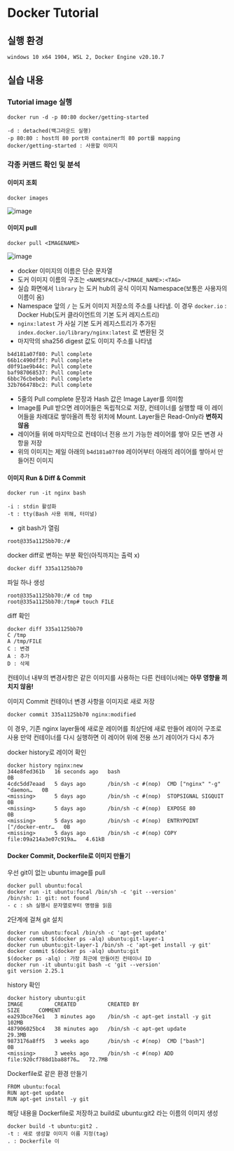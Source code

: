 # Docker Tutorial

## 실행 환경
```
windows 10 x64 1904, WSL 2, Docker Engine v20.10.7
```

## 실습 내용
### Tutorial image 실행
```
docker run -d -p 80:80 docker/getting-started
```
```
-d : detached(백그라운드 실행)
-p 80:80 : host의 80 port와 container의 80 port를 mapping
docker/getting-started : 사용할 이미지
```

### 각종 커맨드 확인 및 분석
#### 이미지 조회
```
docker images
```
![image](https://user-images.githubusercontent.com/43736669/125201284-606c6900-e2a9-11eb-95fa-84e093304bc7.png)

#### 이미지 pull
```
docker pull <IMAGENAME>
```
![image](https://user-images.githubusercontent.com/43736669/125201783-74b16580-e2ab-11eb-9a30-16c3463190e2.png)

  - docker 이미지의 이름은 단순 문자열
  - 도커 이미지 이름의 구조는 `<NAMESPACE>/<IMAGE_NAME>:<TAG>`
  - 실습 화면에서 `library` 는 도커 hub의 공식 이미지 Namespace(보통은 사용자의 이름이 옴)
  - Namespace 앞의 `/` 는 도커 이미지 저장소의 주소를 나타냄. 이 경우 `docker.io` : Docker Hub(도커 클라이언트의 기본 도커 레지스트리)
  - `nginx:latest` 가 사실 기본 도커 레지스트리가 추가된 `index.docker.io/library/nginx:latest` 로 변환된 것
  - 마지막의 sha256 digest 값도 이미지 주소를 나타냄  

  ```
  b4d181a07f80: Pull complete
  66b1c490df3f: Pull complete
  d0f91ae9b44c: Pull complete
  baf987068537: Pull complete
  6bbc76cbebeb: Pull complete
  32b766478bc2: Pull complete
  ```

  - 5줄의 Pull complete 문장과 Hash 값은 Image Layer를 의미함  
  - Image를 Pull 받으면 레이어들은 독립적으로 저장, 컨테이너를 실행할 때 이 레이어들을 차례대로 쌓아올려 특정 위치에 Mount. Layer들은 Read-Only라 **변하지 않음**
  - 레이어들 위에 마지막으로 컨테이너 전용 쓰기 가능한 레이어를 쌓아 모든 변경 사항을 저장
  - 위의 이미지는 제일 아래의 `b4d181a07f80` 레이어부터 아래의 레이어를 쌓아서 만들어진 이미지

#### 이미지 Run & Diff & Commit 
```
docker run -it nginx bash
```
```
-i : stdin 활성화
-t : tty(Bash 사용 위해, 터미널)
```
- git bash가 열림
```
root@335a1125bb70:/#
```
docker diff로 변하는 부분 확인(아직까지는 출력 x)
```
docker diff 335a1125bb70
```
파일 하나 생성
```
root@335a1125bb70:/# cd tmp
root@335a1125bb70:/tmp# touch FILE
```
diff 확인
```
docker diff 335a1125bb70
C /tmp
A /tmp/FILE
C : 변경
A : 추가
D : 삭제
```
컨테이너 내부의 변경사항은 같은 이미지를 사용하는 다른 컨테이너에는 **아무 영향을 끼치지 않음!**
 
이미지 Commit
컨테이너 변경 사항을 이미지로 새로 저장
```
docker commit 335a1125bb70 nginx:modified
```
이 경우, 기존 nginx layer들에 새로운 레이어를 최상단에 새로 만들어 레이어 구조로 사용
만약 컨테이너를 다시 실행하면 이 레이어 위에 전용 쓰기 레이어가 다시 추가

docker history로 레이어 확인
```
docker history nginx:new
344e8fed361b   16 seconds ago   bash                                            0B
4cdc5dd7eaad   5 days ago       /bin/sh -c #(nop)  CMD ["nginx" "-g" "daemon…   0B
<missing>      5 days ago       /bin/sh -c #(nop)  STOPSIGNAL SIGQUIT           0B
<missing>      5 days ago       /bin/sh -c #(nop)  EXPOSE 80                    0B
<missing>      5 days ago       /bin/sh -c #(nop)  ENTRYPOINT ["/docker-entr…   0B
<missing>      5 days ago       /bin/sh -c #(nop) COPY file:09a214a3e07c919a…   4.61kB
```

#### Docker Commit, Dockerfile로 이미지 만들기
우선 git이 없는 ubuntu image를 pull
```
docker pull ubuntu:focal
docker run -it ubuntu:focal /bin/sh -c 'git --version'
/bin/sh: 1: git: not found
- c : sh 실행시 문자열로부터 명령을 읽음
```
2단계에 걸쳐 git 설치
```
docker run ubuntu:focal /bin/sh -c 'apt-get update'
docker commit $(docker ps -alq) ubuntu:git-layer-1
docker run ubuntu:git-layer-1 /bin/sh -c 'apt-get install -y git'
docker commit $(docker ps -alq) ubuntu:git
$(docker ps -alq) : 가장 최근에 만들어진 컨테이너 ID
docker run -it ubuntu:git bash -c 'git --version'
git version 2.25.1
```
history 확인
```
docker history ubuntu:git
IMAGE          CREATED          CREATED BY                                      SIZE      COMMENT
ea293bce76e1   3 minutes ago    /bin/sh -c apt-get install -y git               102MB
487906025bc4   38 minutes ago   /bin/sh -c apt-get update                       29.3MB
9873176a8ff5   3 weeks ago      /bin/sh -c #(nop)  CMD ["bash"]                 0B
<missing>      3 weeks ago      /bin/sh -c #(nop) ADD file:920cf788d1ba88f76…   72.7MB
```
Dockerfile로 같은 환경 만들기
```
FROM ubuntu:focal
RUN apt-get update
RUN apt-get install -y git
```
해당 내용을 Dockerfile로 저장하고 build로 ubuntu:git2 라는 이름의 이미지 생성
```
docker build -t ubuntu:git2 .
-t : 새로 생성할 이미지 이름 지정(tag)
. : Dockerfile 이  
```
